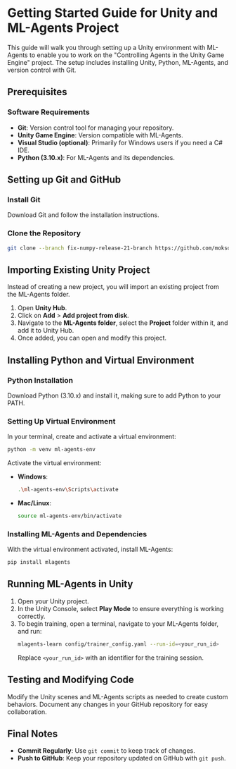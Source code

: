 
# Getting Started Guide for Unity and ML-Agents Project

This guide will walk you through setting up a Unity environment with ML-Agents to enable you to work on the "Controlling Agents in the Unity Game Engine" project. The setup includes installing Unity, Python, ML-Agents, and version control with Git.

## Prerequisites

### Software Requirements
- **Git**: Version control tool for managing your repository.
- **Unity Game Engine**: Version compatible with ML-Agents.
- **Visual Studio (optional)**: Primarily for Windows users if you need a C# IDE.
- **Python (3.10.x)**: For ML-Agents and its dependencies.

## Setting up Git and GitHub

### Install Git
Download Git and follow the installation instructions.

### Clone the Repository
```bash
git clone --branch fix-numpy-release-21-branch https://github.com/moksonyb/AIML15-UM
```

## Importing Existing Unity Project

Instead of creating a new project, you will import an existing project from the ML-Agents folder.

1. Open **Unity Hub**.
2. Click on **Add** > **Add project from disk**.
3. Navigate to the **ML-Agents folder**, select the **Project** folder within it, and add it to Unity Hub.
4. Once added, you can open and modify this project.

## Installing Python and Virtual Environment

### Python Installation
Download Python (3.10.x) and install it, making sure to add Python to your PATH.

### Setting Up Virtual Environment
In your terminal, create and activate a virtual environment:
```bash
python -m venv ml-agents-env
```

Activate the virtual environment:
- **Windows**:
  ```bash
  .\ml-agents-env\Scripts\activate
  ```
- **Mac/Linux**:
  ```bash
  source ml-agents-env/bin/activate
  ```

### Installing ML-Agents and Dependencies
With the virtual environment activated, install ML-Agents:
```bash
pip install mlagents
```

## Running ML-Agents in Unity

1. Open your Unity project.
2. In the Unity Console, select **Play Mode** to ensure everything is working correctly.
3. To begin training, open a terminal, navigate to your ML-Agents folder, and run:
   ```bash
   mlagents-learn config/trainer_config.yaml --run-id=<your_run_id>
   ```
   Replace `<your_run_id>` with an identifier for the training session.

## Testing and Modifying Code

Modify the Unity scenes and ML-Agents scripts as needed to create custom behaviors. Document any changes in your GitHub repository for easy collaboration.

## Final Notes

- **Commit Regularly**: Use `git commit` to keep track of changes.
- **Push to GitHub**: Keep your repository updated on GitHub with `git push`.
